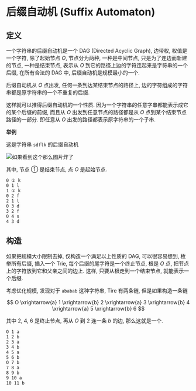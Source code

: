 # 后缀自动机 (Suffix Automaton)

## 定义

一个字符串的后缀自动机是一个 DAG (Directed Acyclic Graph), 边带权, 权值是一个字符, 除了起始节点 $O$, 节点分为两种, 一种是中间节点, 只是为了连边而新建的节点, 一种是结束节点, 表示从 $O$ 到它的路径上边的字符连起来是字符串的一个后缀, 在所有合法的 DAG 中, 后缀自动机是规模最小的一个.

后缀自动机从 $O$ 点出发, 任何一条到达某结束节点的路径上, 边的字符组成的字符串都是原字符串的一个不重复的后缀.

这样就可以推得后缀自动机的一个性质. 因为一个字符串的任意字串都能表示成它的某个后缀的前缀, 而且从 $O$ 出发到任意节点的路径都是从 $O$ 点到某个结束节点路径的一部分. 即任意从 $O$ 出发的路径都表示原字符串的一个子串.

**举例**

这是字符串 `sdflk` 的后缀自动机

![如果看到这个那么图片炸了](https://cdn.luogu.com.cn/upload/image_hosting/f7vjnjow.png)

其中, 节点 $①$ 是结束节点, 点 $O$ 是起始节点.

```
0 ① k
0 1 l
1 ① k
0 2 f
2 1 l
0 3 d
3 2 f
0 4 s
4 3 d
```

## 构造

如果把规模大小限制去掉, 仅构造一个满足以上性质的 DAG, 可以很容易想到, 枚举所有后缀, 插入一个 Trie, 每个后缀的尾字符是一个终止节点, 根是 $O$ 点, 把节点上的字符放到它和父亲之间的边上. 这样, 只要从根走到一个结束节点, 就能表示一个后缀.

考虑优化规模, 发现对于 `ababab` 这种字符串, Tire 有两条链, 但是如果构造一条链

$$
O \xrightarrow{a} 1 \xrightarrow{b} 2 \xrightarrow{a} 3 \xrightarrow{b} 4 \xrightarrow{a} 5 \xrightarrow{b} 6
$$

其中 $2$, $4$, $6$ 是终止节点, 再从 $O$ 到 $2$ 连一条 $b$ 的边, 那么这就是一个.

```
O 1 a
1 2 b
2 3 a
3 4 b
4 5 a
5 6 b
O 7 b
7 8 a
8 9 b
9 10 a
10 11 b
```
```
```
